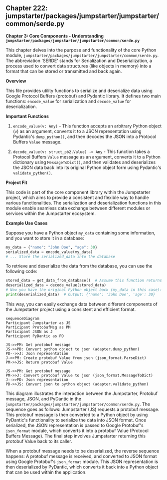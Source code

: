 ## Chapter 222: jumpstarter/packages/jumpstarter/jumpstarter/common/serde.py

 **Chapter 3: Core Components - Understanding `jumpstarter/packages/jumpstarter/jumpstarter/common/serde.py`**

   This chapter delves into the purpose and functionality of the core Python module, `jumpstarter/packages/jumpstarter/jumpstarter/common/serde.py`. The abbreviation 'SERDE' stands for Serialization and Deserialization, a process used to convert data structures (like objects in memory) into a format that can be stored or transmitted and back again.

   **Overview**

   This file provides utility functions to serialize and deserialize data using Google Protocol Buffers (protobuf) and Pydantic library. It defines two main functions: `encode_value` for serialization and `decode_value` for deserialization.

   **Important Functions**

   1. `encode_value(v: Any)` - This function accepts an arbitrary Python object (`v`) as an argument, converts it to a JSON representation using Pydantic's `dump_python()`, and then decodes the JSON into a Protocol Buffers `Value` message.

   2. `decode_value(v: struct_pb2.Value) -> Any` - This function takes a Protocol Buffers `Value` message as an argument, converts it to a Python dictionary using `MessageToDict()`, and then validates and deserializes the JSON data back into its original Python object form using Pydantic's `validate_python()`.

   **Project Fit**

   This code is part of the core component library within the Jumpstarter project, which aims to provide a consistent and flexible way to handle various functionalities. The serialization and deserialization functions in this module enable seamless data exchange between different modules or services within the Jumpstarter ecosystem.

   **Example Use Cases**

   Suppose you have a Python object `my_data` containing some information, and you want to store it in a database:

   ```python
   my_data = {"name": "John Doe", "age": 30}
   serialized_data = encode_value(my_data)
   # ... Store the serialized_data into the database
   ```

   To retrieve and deserialize the data from the database, you can use the following code:

   ```python
   stored_data = get_data_from_database()  # Assume this function returns the serialized data
   deserialized_data = decode_value(stored_data)
   # Now you have the original Python object back (my_data in this case):
   print(deserialized_data)  # Output: {'name': 'John Doe', 'age': 30}
   ```

   This way, you can easily exchange data between different components of the Jumpstarter project using a consistent and efficient format.

 ```mermaid
sequenceDiagram
Participant Jumpstarter as JS
Participant ProtobufMsg as PM
Participant JSON as J
Participant PyDantic as PD

JS->>PM: Get protobuf message
JS->>PD: Convert python object to json (adapter.dump_python)
PD-->>J: Json representation
J->>PM: Create protobuf Value from json (json_format.ParseDict)
PM->>JS: Return protobuf Value

JS->>PM: Get protobuf message
PM->>J: Convert protobuf Value to json (json_format.MessageToDict)
J-->>PD: Json representation
PD->>JS: Convert json to python object (adapter.validate_python)
```

This diagram illustrates the interaction between the Jumpstarter, Protobuf message, JSON, and PyDantic in the `jumpstarter/packages/jumpstarter/jumpstarter/common/serde.py`. The sequence goes as follows: Jumpstarter (JS) requests a protobuf message. This protobuf message is then converted to a Python object by using PyDantic's functionality to serialize the data into JSON format. Once serialized, the JSON representation is passed to Google Protobuf's `json_format` module, which converts it into a protobuf Value (Protocol Buffers Message). The final step involves Jumpstarter returning this protobuf Value back to its caller.

When a protobuf message needs to be deserialized, the reverse sequence happens: A protobuf message is received, and converted to JSON format using Google Protobuf's `json_format` module. This JSON representation is then deserialized by PyDantic, which converts it back into a Python object that can be used within the application.